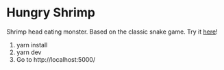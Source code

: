 # Hungry Shrimp
 Shrimp head eating monster. Based on the classic snake game. Try it [here](https://kodesohard.github.io/hungry-shrimp/)!

1. yarn install
2. yarn dev
3. Go to http://localhost:5000/
